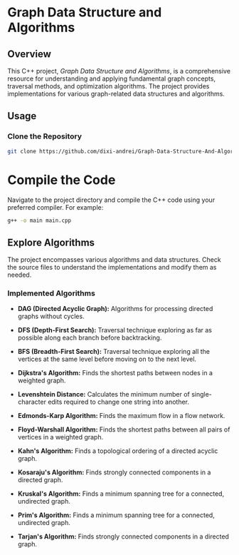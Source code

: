 # Graph Data Structure and Algorithms

## Overview

This C++ project, *Graph Data Structure and Algorithms*, is a comprehensive resource for understanding and applying fundamental graph concepts, traversal methods, and optimization algorithms. The project provides implementations for various graph-related data structures and algorithms.

## Usage

### Clone the Repository

```bash
git clone https://github.com/dixi-andrei/Graph-Data-Structure-And-Algorithms.git
```
# Compile the Code

Navigate to the project directory and compile the C++ code using your preferred compiler. For example:

```bash
g++ -o main main.cpp
```

## Explore Algorithms

The project encompasses various algorithms and data structures. Check the source files to understand the implementations and modify them as needed.

### Implemented Algorithms

- **DAG (Directed Acyclic Graph):**
  Algorithms for processing directed graphs without cycles.

- **DFS (Depth-First Search):**
  Traversal technique exploring as far as possible along each branch before backtracking.

- **BFS (Breadth-First Search):**
  Traversal technique exploring all the vertices at the same level before moving on to the next level.

- **Dijkstra's Algorithm:**
  Finds the shortest paths between nodes in a weighted graph.

- **Levenshtein Distance:**
  Calculates the minimum number of single-character edits required to change one string into another.

- **Edmonds-Karp Algorithm:**
  Finds the maximum flow in a flow network.

- **Floyd-Warshall Algorithm:**
  Finds the shortest paths between all pairs of vertices in a weighted graph.

- **Kahn's Algorithm:**
  Finds a topological ordering of a directed acyclic graph.

- **Kosaraju's Algorithm:**
  Finds strongly connected components in a directed graph.

- **Kruskal's Algorithm:**
  Finds a minimum spanning tree for a connected, undirected graph.

- **Prim's Algorithm:**
  Finds a minimum spanning tree for a connected, undirected graph.

- **Tarjan's Algorithm:**
  Finds strongly connected components in a directed graph.


